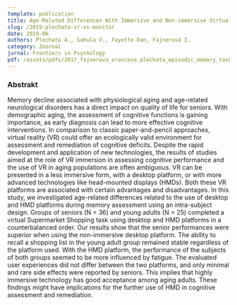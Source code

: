 ```yaml
---
template: publication
title: Age-Related Differences With Immersive and Non-immersive Virtual Reality in Memory Assessment
slug: /2019-plechata-vr-vs-monitor
date: 2019-06
authors: Plechata A., Sahula V., Fayette Dan, Fajnerová I.
category: Journal
jurnal: Frontiers in Psychology
pdf: /assets/pdfs/2017_fajnerova_oravcova_plechata_episodic_memory_task_remediation.pdf
---
```


### Abstrakt

Memory decline associated with physiological aging and age-related neurological disorders has a direct impact on quality of life for seniors. With demographic aging, the assessment of cognitive functions is gaining importance, as early diagnosis can lead to more effective cognitive interventions. In comparison to classic paper-and-pencil approaches, virtual reality (VR) could offer an ecologically valid environment for assessment and remediation of cognitive deficits. Despite the rapid development and application of new technologies, the results of studies aimed at the role of VR immersion in assessing cognitive performance and the use of VR in aging populations are often ambiguous. VR can be presented in a less immersive form, with a desktop platform, or with more advanced technologies like head-mounted displays (HMDs). Both these VR platforms are associated with certain advantages and disadvantages. In this study, we investigated age-related differences related to the use of desktop and HMD platforms during memory assessment using an intra-subject design. Groups of seniors (N = 36) and young adults (N = 25) completed a virtual Supermarket Shopping task using desktop and HMD platforms in a counterbalanced order. Our results show that the senior performances were superior when using the non-immersive desktop platform. The ability to recall a shopping list in the young adult group remained stable regardless of the platform used. With the HMD platform, the performance of the subjects of both groups seemed to be more influenced by fatigue. The evaluated user experiences did not differ between the two platforms, and only minimal and rare side effects were reported by seniors. This implies that highly immersive technology has good acceptance among aging adults. These findings might have implications for the further use of HMD in cognitive assessment and remediation.
